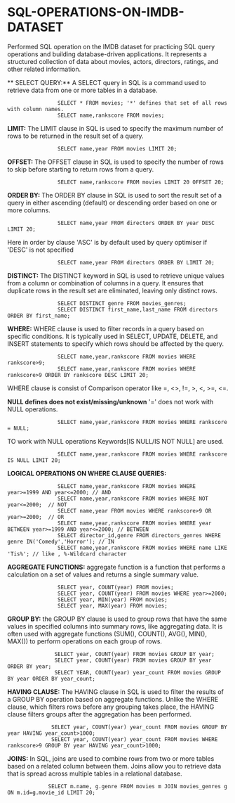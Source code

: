 # SQL-OPERATIONS-ON-IMDB-DATASET 
Performed SQL operation on the IMDB dataset for practicing SQL query operations and building database-driven applications. It represents a structured collection of data about movies, actors, directors, ratings, and other related information.

** SELECT QUERY:** A SELECT query in SQL is a command used to retrieve data from one or more tables in a database. 

                    SELECT * FROM movies; '*' defines that set of all rows with column names. 
                    SELECT name,rankscore FROM movies; 
                       
**LIMIT:** The LIMIT clause in SQL is used to specify the maximum number of rows to be returned in the result set of a query. 

                    SELECT name,year FROM movies LIMIT 20;
                     
**OFFSET:** The OFFSET clause in SQL is used to specify the number of rows to skip before starting to return rows from a query.

                    SELECT name,rankscore FROM movies LIMIT 20 OFFSET 20;        
                     
**ORDER BY:** The ORDER BY clause in SQL is used to sort the result set of a query in either ascending (default) or descending order based on one or more columns. 

                    SELECT name,year FROM directors ORDER BY year DESC LIMIT 20; 
Here in order by clause 'ASC' is by default used by query optimiser if 'DESC' is not specified 

                    SELECT name,year FROM directors ORDER BY LIMIT 20; 

**DISTINCT:** The DISTINCT keyword in SQL is used to retrieve unique values from a column or combination of columns in a query. It ensures that duplicate rows in the result 
              set are eliminated, leaving only distinct rows. 
              
                    SELECT DISTINCT genre FROM movies_genres; 
                    SELECT DISTINCT first_name,last_name FROM directors ORDER BY first_name;  
**WHERE:** WHERE clause is used to filter records in a query based on specific conditions. It is typically used in SELECT, UPDATE, DELETE, and INSERT statements to specify which rows should be affected by the query. 

                    SELECT name,year,rankscore FROM movies WHERE rankscore>9; 
                    SELECT name,year,rankscore FROM movies WHERE rankscore>9 ORDER BY rankscore DESC LIMIT 20; 

WHERE clause is consist of Comparison operator like =, <>, !=, >, <, >=, <=. 

 **NULL defines does not exist/missing/unknown** 
'=' does not work with NULL operations. 

                    SELECT name,year,rankscore FROM movies WHERE rankscore = NULL; 
                    
TO work with NULL operations Keywords[IS NULL/IS NOT NULL] are used. 

                    SELECT name,year,rankscore FROM movies WHERE rankscore IS NULL LIMIT 20; 
**LOGICAL OPERATIONS ON WHERE CLAUSE QUERIES:**  

                    SELECT name,year,rankscore FROM movies WHERE year>=1999 AND year<=2000; // AND 
                    SELECT name,year,rankscore FROM movies WHERE NOT year<=2000;  // NOT
                    SELECT name,year FROM movies WHERE rankscore>9 OR year>=2000;  // OR 
                    SELECT name,year,rankscore FROM movies WHERE year BETWEEN year>=1999 AND year<=2000; // BETWEEN 
                    SELECT director_id,genre FROM directors_genres WHERE genre IN('Comedy','Horror'); // IN 
                    SELECT name,year,rankscore FROM movies WHERE name LIKE 'Tis%'; // like , %-Wildcard character  
 **AGGREGATE FUNCTIONS:**  aggregate function is a function that performs a calculation on a set of values and returns a single summary value.

                    SELECT year, COUNT(year) FROM movies; 
                    SELECT year, COUNT(year) FROM movies WHERE year>=2000; 
                    SELECT year, MIN(year) FROM movies; 
                    SELECT year, MAX(year) FROM movies; 


 **GROUP BY:**  the GROUP BY clause is used to group rows that have the same values in specified columns into summary rows, like aggregating data. It is often used with aggregate functions (SUM(), COUNT(), AVG(), MIN(), MAX()) to perform operations on each group of rows.

                   SELECT year, COUNT(year) FROM movies GROUP BY year; 
                   SELECT year, COUNT(year) FROM movies GROUP BY year ORDER BY year; 
                   SELECT YEAR, COUNT(year) year_count FROM movies GROUP BY year ORDER BY year_count; 

**HAVING CLAUSE:** The HAVING clause in SQL is used to filter the results of a GROUP BY operation based on aggregate functions. Unlike the WHERE clause, which filters rows before any grouping takes place, the HAVING clause filters groups after the aggregation has been performed.

                  SELECT year, COUNT(year) year_count FROM movies GROUP BY year HAVING year_count>1000; 
                  SELECT year, COUNT(year) year_count FROM movies WHERE rankscore>9 GROUP BY year HAVING year_count>1000; 

**JOINS:** In SQL, joins are used to combine rows from two or more tables based on a related column between them. Joins allow you to retrieve data that is spread across multiple tables in a relational database. 

                 SELECT m.name, g.genre FROM movies m JOIN movies_genres g ON m.id=g.movie_id LIMIT 20; 
                 
